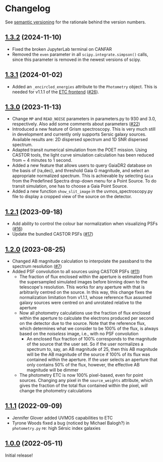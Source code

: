 # Changelog

See [semantic versioning](https://semver.org/spec/v2.0.0.html) for the rationale behind
the version numbers.

## [1.3.2](https://github.com/CASTOR-telescope/ETC/tree/v1.3.2) (2024-11-10)

- Fixed the broken JupyterLab terminal on CANFAR
- Removed the `even` parameter in all `scipy.integrate.simpson()` calls, since this
  parameter is removed in the newest versions of scipy.

## [1.3.1](https://github.com/CASTOR-telescope/ETC/tree/v1.3.1) (2024-01-02)

- Added an `_encircled_energies` attribute to the `Photometry` object. This is needed for
  v1.1.1 of the [ETC frontend](https://github.com/CASTOR-telescope/ETC_frontend)
  ([#26](https://github.com/CASTOR-telescope/ETC/pull/26)).

## [1.3.0](https://github.com/CASTOR-telescope/ETC/tree/v1.3.0) (2023-11-13)

- Change `MP` and `READ_NOISE` parameters in parameters.py to 930 and 3.0, respectively.
  Also add some comments about parameters
  ([#22](https://github.com/CASTOR-telescope/ETC/pull/22))
- Introduced a new feature of Grism spectroscopy. This is very much still in development
  and currently only supports Sersic galaxy sources. Available results are: 2D dispersed
  spectrum and 1D SNR dispersed spectrum.
- Adapted transit numerical simulation from the POET mission. Using CASTOR tools, the
  light curve simulation calculation has been reduced from ~ 4 minutes to 1 second.
- Added a new feature that allows users to query GaiaDR2 database on the basis of
  (ra,dec), and threshold Gaia G magnitude, and select an appropriate normalized spectrum.
  This is achievable by selecting `Gaia` from the Predefined Spectra drop-down menu for a
  Point Source. To do transit simulation, one has to choose a Gaia Point Source.
- Added a new function `show_slit_image` in the uvmos_spectroscopy.py file to display a
  cropped view of the source on the detector.

## [1.2.1](https://github.com/CASTOR-telescope/ETC/tree/v1.2.1) (2023-09-18)

- Add ability to control the colour bar normalization when visualizing PSFs
  ([#16](https://github.com/CASTOR-telescope/ETC/pull/16))
- Update the bundled CASTOR PSFs ([#17](https://github.com/CASTOR-telescope/ETC/pull/17))

## [1.2.0](https://github.com/CASTOR-telescope/ETC/tree/v1.2.0) (2023-08-25)

- Changed AB magnitude calculation to interpolate the passband to the spectrum resolution
  ([#7](https://github.com/CASTOR-telescope/ETC/pull/7))
- Added PSF convolution to all sources using CASTOR PSFs
  ([#11](https://github.com/CASTOR-telescope/ETC/pull/11))
  - The fraction of flux enclosed within the aperture is estimated from the supersampled
    simulated images before binning down to the telescope's resolution. This works for any
    aperture with that is arbitrarily centred on the source. In this way, this change
    fixes the normalization limitation from v1.1.1, whose reference flux assumed galaxy
    sources were centred on and unrotated relative to the aperture
  - Now all photometry calculations use the fraction of flux enclosed within the aperture
    to calculate the electrons produced per second on the detector due to the source. Note
    that the reference flux, which determines what we consider to be 100% of the flux, is
    always based on the _noiseless_ image, i.e., with no PSF convolution
    - An enclosed flux fraction of 100% corresponds to the magnitude of the source that
      the user set. So if the user normalizes a spectrum to, say, an AB magnitude of 25,
      then this AB magnitude will be the AB magnitude of the source if 100% of its flux
      was contained within the aperture. If the user selects an aperture that only
      contains 50% of the flux, however, the effective AB magnitude will be dimmer
  - The photometry ETC is now 100% pixel-based, even for point sources. Changing any pixel
    in the `source_weights` attribute, which gives the fraction of the total flux
    contained within the pixel, _will_ change the photometry calculations

## [1.1.1](https://github.com/CASTOR-telescope/ETC/tree/v1.1.1) (2022-09-09)

- Jennifer Glover added UVMOS capabilities to ETC
- Tyrone Woods fixed a bug (noticed by Michael Balogh?) in `photometry.py` re: high Sérsic
  index galaxies

## [1.0.0](https://github.com/CASTOR-telescope/ETC/tree/v1.0.0) (2022-05-11)

Initial release!
